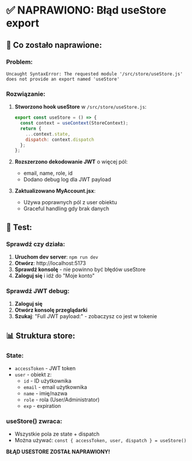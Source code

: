 # ✅ NAPRAWIONO: Błąd useStore export

## 🔧 Co zostało naprawione:

### Problem:
```
Uncaught SyntaxError: The requested module '/src/store/useStore.js' does not provide an export named 'useStore'
```

### Rozwiązanie:
1. **Stworzono hook useStore** w `/src/store/useStore.js`:
   ```javascript
   export const useStore = () => {
     const context = useContext(StoreContext);
     return {
       ...context.state,
       dispatch: context.dispatch
     };
   };
   ```

2. **Rozszerzono dekodowanie JWT** o więcej pól:
   - email, name, role, id
   - Dodano debug log dla JWT payload

3. **Zaktualizowano MyAccount.jsx**:
   - Używa poprawnych pól z user obiektu
   - Graceful handling gdy brak danych

## 🚀 Test:

### Sprawdź czy działa:
1. **Uruchom dev server**: `npm run dev`
2. **Otwórz**: http://localhost:5173
3. **Sprawdź konsolę** - nie powinno być błędów useStore
4. **Zaloguj się** i idź do "Moje konto"

### Sprawdź JWT debug:
1. **Zaloguj się**
2. **Otwórz konsolę przeglądarki**
3. **Szukaj**: "Full JWT payload:" - zobaczysz co jest w tokenie

## 📊 Struktura store:

### State:
- `accessToken` - JWT token
- `user` - obiekt z:
  - `id` - ID użytkownika
  - `email` - email użytkownika  
  - `name` - imię/nazwa
  - `role` - rola (User/Administrator)
  - `exp` - expiration

### useStore() zwraca:
- Wszystkie pola ze state + dispatch
- Można używać: `const { accessToken, user, dispatch } = useStore()`

**BŁĄD USESTORE ZOSTAŁ NAPRAWIONY!**